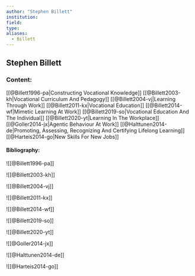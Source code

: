 ```yaml
---
author: "Stephen Billett"
institution:
field:
type:
aliases:
  - Billett
---
```


## Stephen Billett

### Content:
[[@Billett1996-pa|Constructing Vocational Knowledge]]
[[@Billett2003-kh|Vocational Curriculum And Pedagogy]]
[[@Billett2004-vj|Learning Through Work]]
[[@Billett2011-kx|Vocational Education]]
[[@Billett2014-wf|Mimetic Learning At Work]]
[[@Billett2019-so|Vocational Education And The Individual]]
[[@Billett2020-yt|Learning In The Workplace]]
[[@Goller2014-jx|Agentic Behaviour At Work]]
[[@Halttunen2014-de|Promoting, Assessing, Recognizing And Certifying Lifelong Learning]]
[[@Harteis2014-go|New Skills For New Jobs]]

#### Bibliography:

![[@Billett1996-pa]]

![[@Billett2003-kh]]

![[@Billett2004-vj]]

![[@Billett2011-kx]]

![[@Billett2014-wf]]

![[@Billett2019-so]]

![[@Billett2020-yt]]

![[@Goller2014-jx]]

![[@Halttunen2014-de]]

![[@Harteis2014-go]]